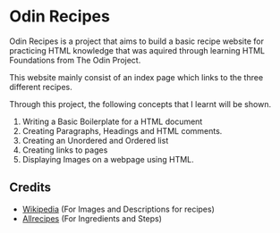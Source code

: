 # Odin Recipes
 Odin Recipes is a project that aims  to build a basic recipe website for practicing HTML knowledge that was aquired through learning HTML Foundations from The Odin Project.

 This website mainly consist of an index page which links to the three different recipes. 
 
 Through this project, the following concepts that I learnt will be shown.

1. Writing a Basic Boilerplate for a HTML document
2. Creating Paragraphs, Headings and HTML comments.
3. Creating an Unordered and Ordered list
4. Creating links to pages
5. Displaying Images on a webpage using HTML.

## Credits
- [Wikipedia](https://en.wikipedia.org) (For Images and Descriptions for recipes)
- [Allrecipes](https://www.allrecipes.com/) (For Ingredients and Steps)